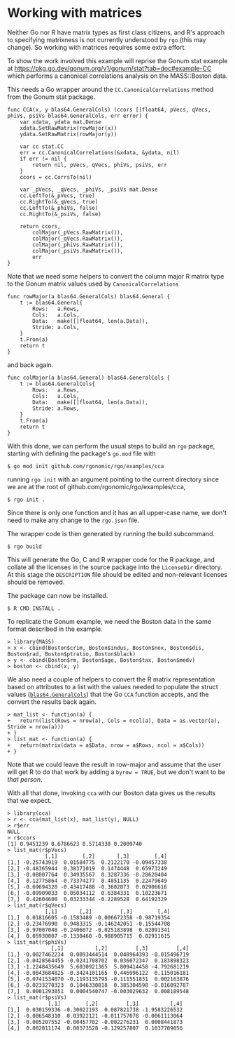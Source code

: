 # Working with matrices

Neither Go nor R have matrix types as first class citizens, and R's approach to specifying matrixness is not currently understood by `rgo` (this may change). So working with matrices requires some extra effort.

To show the work involved this example will reprise the Gonum stat example at https://pkg.go.dev/gonum.org/v1/gonum/stat?tab=doc#example-CC which performs a canonical correlations analysis on the MASS::Boston data.

This needs a Go wrapper around the `CC.CanonicalCorrelations` method from the Gonum stat package.
<!-- Keep these in sync with the actual code. -->
```
func CCA(x, y blas64.GeneralCols) (ccors []float64, pVecs, qVecs, phiVs, psiVs blas64.GeneralCols, err error) {
	var xdata, ydata mat.Dense
	xdata.SetRawMatrix(rowMajor(x))
	ydata.SetRawMatrix(rowMajor(y))

	var cc stat.CC
	err = cc.CanonicalCorrelations(&xdata, &ydata, nil)
	if err != nil {
		return nil, pVecs, qVecs, phiVs, psiVs, err
	}
	ccors = cc.CorrsTo(nil)

	var _pVecs, _qVecs, _phiVs, _psiVs mat.Dense
	cc.LeftTo(&_pVecs, true)
	cc.RightTo(&_qVecs, true)
	cc.LeftTo(&_phiVs, false)
	cc.RightTo(&_psiVs, false)

	return ccors,
		colMajor(_pVecs.RawMatrix()),
		colMajor(_qVecs.RawMatrix()),
		colMajor(_phiVs.RawMatrix()),
		colMajor(_psiVs.RawMatrix()),
		err
}
```
Note that we need some helpers to convert the column major R matrix type to the Gonum matrix values used by `CanonicalCorrelations`
```
func rowMajor(a blas64.GeneralCols) blas64.General {
	t := blas64.General{
		Rows:   a.Rows,
		Cols:   a.Cols,
		Data:   make([]float64, len(a.Data)),
		Stride: a.Cols,
	}
	t.From(a)
	return t
}
```
and back again.
```
func colMajor(a blas64.General) blas64.GeneralCols {
	t := blas64.GeneralCols{
		Rows:   a.Rows,
		Cols:   a.Cols,
		Data:   make([]float64, len(a.Data)),
		Stride: a.Rows,
	}
	t.From(a)
	return t
}
```

With this done, we can perform the usual steps to build an `rgo` package, starting with defining the package's `go.mod` file with
```
$ go mod init github.com/rgonomic/rgo/examples/cca
```
running `rgo init` with an argument pointing to the current directory since we are at the root of github.com/rgonomic/rgo/examples/cca,
```
$ rgo init .
```
Since there is only one function and it has an all upper-case name, we don't need to make any change to the `rgo.json` file.

The wrapper code is then generated by running the build subcommand.
```
$ rgo build
```
This will generate the Go, C and R wrapper code for the R package, and collate all the licenses in the source package into the `LicenseDir` directory. At this stage the `DESCRIPTION` file should be edited and non-relevant licenses should be removed.

The package can now be installed.
```
$ R CMD INSTALL .
```

To replicate the Gonum example, we need the Boston data in the same format described in the example.
```
> library(MASS)
> x <- cbind(Boston$crim, Boston$indus, Boston$nox, Boston$dis, Boston$rad, Boston$ptratio, Boston$black)
> y <- cbind(Boston$rm, Boston$age, Boston$tax, Boston$medv)
> boston <- cbind(x, y)
```

We also need a couple of helpers to convert the R matrix representation based on attributes to a list with the values needed to populate the struct values ([`blas64.GeneralCols`](https://pkg.go.dev/gonum.org/v1/gonum/blas/blas64?tab=doc#GeneralCols)) that the Go `CCA` function accepts, and the convert the results back again.
```
> mat_list <- function(a) {
+ 	return(list(Rows = nrow(a), Cols = ncol(a), Data = as.vector(a), Stride = nrow(a)))
+ }
> list_mat <- function(a) {
+ 	return(matrix(data = a$Data, nrow = a$Rows, ncol = a$Cols))
+ }
```
Note that we could leave the result in row-major and assume that the user will get R to do that work by adding a `byrow = TRUE`, but we don't want to be *that person*.

With all that done, invoking `cca` with our Boston data gives us the results that we expect.
```
> library(cca)
> r <- cca(mat_list(x), mat_list(y), NULL)
> r$err
NULL
> r$ccors
[1] 0.9451239 0.6786623 0.5714338 0.2009740
> list_mat(r$pVecs)
            [,1]        [,2]       [,3]        [,4]
[1,] -0.25743919  0.01584775  0.2122170 -0.09457338
[2,] -0.48365944  0.38371019  0.1474448  0.65973249
[3,] -0.08007764  0.34935567  0.3287336 -0.28620404
[4,]  0.12775864 -0.73374277  0.4851135  0.22479649
[5,] -0.69694320 -0.43417488 -0.3602873  0.02906616
[6,] -0.09909033  0.05034112  0.6384331  0.10223671
[7,]  0.42604600  0.03233344 -0.2289528  0.64192329
> list_mat(r$qVecs)
            [,1]       [,2]         [,3]        [,4]
[1,]  0.01816605 -0.1583489 -0.006672358 -0.98719354
[2,] -0.23476990  0.9483315 -0.146242051 -0.15544708
[3,] -0.97007040 -0.2406072 -0.025183898  0.02091341
[4,]  0.05930007 -0.1330460 -0.988905715  0.02911615
> list_mat(r$phiVs)
              [,1]          [,2]         [,3]         [,4]
[1,] -0.0027462234  0.0093444514  0.048964393 -0.015496719
[2,] -0.0428564455 -0.0241708702  0.036072347  0.183898323
[3,] -1.2248435649  5.6030921365  5.809414458 -4.792681219
[4,] -0.0043684825 -0.3424101165  0.446996122  0.115016181
[5,] -0.0741534070 -0.1193135795 -0.111551831  0.002163876
[6,] -0.0233270323  0.1046330818  0.385304598 -0.016092787
[7,]  0.0001293051  0.0004540747 -0.003029632  0.008189548
> list_mat(r$psiVs)
             [,1]        [,2]         [,3]          [,4]
[1,]  0.030159336 -0.30022193  0.087821738 -1.9583226532
[2,] -0.006548310  0.03922121 -0.011757078 -0.0061113064
[3,] -0.005207552 -0.00457702 -0.002276231  0.0008441873
[4,]  0.002011174  0.00373528 -0.129257807  0.1037709056
